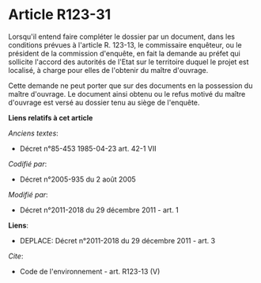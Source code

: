 # Article R123-31

Lorsqu'il entend faire compléter le dossier par un document, dans les conditions prévues à l'article R. 123-13, le
commissaire enquêteur, ou le président de la commission d'enquête, en fait la demande au préfet qui sollicite l'accord des
autorités de l'Etat sur le territoire duquel le projet est localisé, à charge pour elles de l'obtenir du maître d'ouvrage. 

Cette demande ne peut porter que sur des documents en la possession du maître d'ouvrage. Le document ainsi obtenu ou le refus
motivé du maître d'ouvrage est versé au dossier tenu au siège de l'enquête.

**Liens relatifs à cet article**

_Anciens textes_:

  - Décret n°85-453 1985-04-23 art. 42-1 VII

_Codifié par_:

  - Décret n°2005-935 du 2 août 2005

_Modifié par_:

  - Décret n°2011-2018 du 29 décembre 2011 - art. 1

**Liens**:

  - DEPLACE: Décret n°2011-2018 du 29 décembre 2011 - art. 3

_Cite_:

  - Code de l'environnement - art. R123-13 (V)
